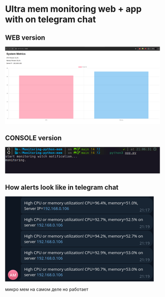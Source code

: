 # Ultra mem monitoring web + app with on telegram chat


## WEB version

![web](./imgs/web.png)



## CONSOLE version

![app](./imgs/app.png)




## How alerts look like in telegram chat

![alerts](./imgs/alerts.png)




микро мем на самом деле но работает